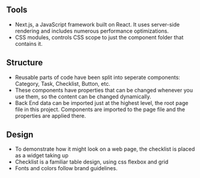 ## Tools
- Next.js, a JavaScript framework built on React. It uses server-side rendering and includes numerous performance optimizations.
- CSS modules, controls CSS scope to just the component folder that contains it.

## Structure
- Reusable parts of code have been split into seperate components: Category, Task, Checklist, Button, etc. 
- These components have properties that can be changed whenever you use them, so the content can be changed dynamically.
- Back End data can be imported just at the highest level, the root page file in this project. Components are imported to the page file and the properties are applied there.

## Design
- To demonstrate how it might look on a web page, the checklist is placed as a widget taking up 
- Checklist is a familiar table design, using css flexbox and grid
- Fonts and colors follow brand guidelines.